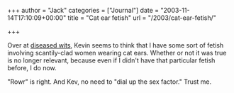 +++
author = "Jack"
categories = ["Journal"]
date = "2003-11-14T17:10:09+00:00"
title = "Cat ear fetish"
url = "/2003/cat-ear-fetish/"

+++

Over at [diseased wits][1], Kevin seems to think that I have some sort of fetish involving scantily-clad women wearing cat ears. Whether or not it was true is no longer relevant, because even if I didn't have that particular fetish before, I do now.

"Rowr" is right. And Kev, no need to "dial up the sex factor." Trust me.

 [1]: http://www.diseasedwits.com/index.php?entry=/drawings/kitty_gal.txt "k's diseased wits"